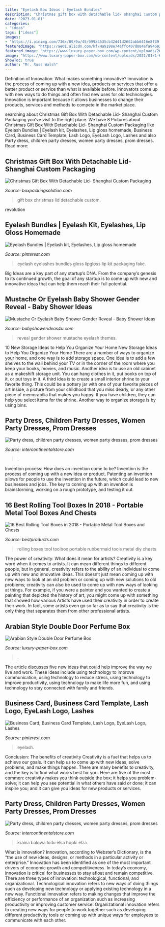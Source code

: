 ```yaml
---
title: "Eyelash Box Ideas : Eyelash Bundles"
description: "Christmas gift box with detachable lid- shanghai custom packaging"
date: "2023-01-01"
categories:
- "ideas"
tags: ["ideas"]
images:
- "https://i.pinimg.com/736x/09/9a/45/099a4535cb42d41d2662abb6416e8f39.jpg"
featuredImage: "https://ae01.alicdn.com/kf/Ha9198e74affc407d884afa946924f76eV.jpg"
featured_image: "https://www.luxury-paper-box.com/wp-content/uploads/2021/01/1-6.jpg"
image: "https://www.luxury-paper-box.com/wp-content/uploads/2021/01/1-6.jpg"
ShowToc: true
author: "Mr. Russ Walsh"
---
```



Definition of Innovation: What makes something innovative?
Innovation is the process of coming up with a new idea, products or services that offer a better product or service than what is available before. Innovators come up with new ways to do things and often find new uses for old technologies. Innovation is important because it allows businesses to change their products, services and methods to compete in the market place.

	

		
searching about Christmas Gift Box With Detachable Lid- Shanghai Custom Packaging you've visit to the right place. We have 8 Pictures about Christmas Gift Box With Detachable Lid- Shanghai Custom Packaging like Eyelash Bundles | Eyelash kit, Eyelashes, Lip gloss homemade, Business Card, Business Card Template, Lash Logo, EyeLash Logo, Lashes and also Party dress, children party dresses, women party dresses, prom dresses. Read more:
		
    
## Christmas Gift Box With Detachable Lid- Shanghai Custom Packaging

<img loading=lazy src="https://www.boxpackingsolution.com/wp-content/uploads/2020/06/Christmas-Gift-Gift-Box-With-Detachable-Lid-Side-View-Five.jpg" onerror="this.onerror=null;this.src='https://tse3.mm.bing.net/th?id=OIP.mXBkuNxDXnUmixV7h4ChOwHaHa&amp;pid=15.1';" alt="Christmas Gift Box With Detachable Lid- Shanghai Custom Packaging">

_Source: boxpackingsolution.com_

>gift box christmas lid detachable custom. 

	

revolution

    
## Eyelash Bundles | Eyelash Kit, Eyelashes, Lip Gloss Homemade

<img loading=lazy src="https://i.pinimg.com/736x/09/9a/45/099a4535cb42d41d2662abb6416e8f39.jpg" onerror="this.onerror=null;this.src='https://tse3.mm.bing.net/th?id=OIP.HToOwuO9jwkqTnGmn1N3_wHaO0&amp;pid=15.1';" alt="Eyelash Bundles | Eyelash kit, Eyelashes, Lip gloss homemade">

_Source: pinterest.com_

>eyelash eyelashes bundles gloss lipgloss lip kit packaging fake. 

	

Big Ideas are a key part of any startup’s DNA. From the company’s genesis to its continued growth, the goal of any startup is to come up with new and innovative ideas that can help them reach their full potential.

    
## Mustache Or Eyelash Baby Shower Gender Reveal - Baby Shower Ideas

<img loading=lazy src="https://babyshowerideas4u.com/wp-content/uploads/2017/09/Mustache-Or-Eyelash-Baby-Shower-Gender-Reveal-Sweet-Station-600x398.jpg" onerror="this.onerror=null;this.src='https://tse1.mm.bing.net/th?id=OIP.B3VjeJXW7DbfbMOGUxTzMQHaE6&amp;pid=15.1';" alt="Mustache Or Eyelash Baby Shower Gender Reveal - Baby Shower Ideas">

_Source: babyshowerideas4u.com_

>reveal gender shower mustache eyelash themes. 

	

10 New Storage Ideas to Help You Organize Your Home
New Storage Ideas to Help You Organize Your Home
There are a number of ways to organize your home, and one way is to add storage space. One idea is to add a few shelves to the wall behind your TV or in the corner of the room where you keep your books, movies, and music. Another idea is to use an old cabinet as a makeshift storage unit. You can hang clothes in it, put books on top of it, or put toys in it. A third idea is to create a small interior shrine to your favorite thing. This could be a pottery jar with one of your favorite pieces of art inside, a picture from your childhood that you miss dearly, or any other piece of memorabilia that makes you happy. If you have children, they can help you select items for the shrine. Another way to organize storage is by using bins.

    
## Party Dress, Children Party Dresses, Women Party Dresses, Prom Dresses

<img loading=lazy src="https://ae01.alicdn.com/kf/H692e4283db454fdeb1c6b9ef5494e4d4j.jpg" onerror="this.onerror=null;this.src='https://tse2.mm.bing.net/th?id=OIP.VPg8sWOWTbs4jphjPedySwHaHa&amp;pid=15.1';" alt="Party dress, children party dresses, women party dresses, prom dresses">

_Source: intercontinentalstore.com_

>. 

	

Invention process: How does an invention come to be?
Invention is the process of coming up with a new idea or product. Patenting an invention allows for people to use the invention in the future, which could lead to new businesses and jobs. The key to coming up with an invention is brainstorming, working on a rough prototype, and testing it out.

    
## 16 Best Rolling Tool Boxes In 2018 - Portable Metal Tool Boxes And Chests

<img loading=lazy src="http://bpc.h-cdn.co/assets/16/24/rubbermaid-toolbox.jpg" onerror="this.onerror=null;this.src='https://tse4.mm.bing.net/th?id=OIP.3uPgcjQz16Bawm9PrwGXsQHaHa&amp;pid=15.1';" alt="16 Best Rolling Tool Boxes in 2018 - Portable Metal Tool Boxes and Chests">

_Source: bestproducts.com_

>rolling boxes tool toolbox portable rubbermaid tools metal diy chests. 

	

The power of creativity: What does it mean for artists?
Creativity is a key word when it comes to artists. It can mean different things to different people, but in general, creativity refers to the ability of an individual to come up with new and innovative ideas. This doesn’t just mean coming up with new ways to look at an old problem or coming up with new solutions to old problems; creativity can also be used to come up with new ways of looking at things. For example, if you were a painter and you wanted to create a painting that depicted the history of art, you might come up with something that showed how various Artists have used their creativity in order to create their work. In fact, some artists even go so far as to say that creativity is the only thing that separates them from other professional artists.

    
## Arabian Style Double Door Perfume Box

<img loading=lazy src="https://www.luxury-paper-box.com/wp-content/uploads/2021/01/1-6.jpg" onerror="this.onerror=null;this.src='https://tse4.mm.bing.net/th?id=OIP.3UYrR731zSu5k2pzcVocEgHaHa&amp;pid=15.1';" alt="Arabian Style Double Door Perfume Box">

_Source: luxury-paper-box.com_

>. 

	

The article discusses five new ideas that could help improve the way we live and work. These ideas include using technology to improve communication, using technology to reduce stress, using technology to improve productivity, using technology to make life more fun, and using technology to stay connected with family and friends.

    
## Business Card, Business Card Template, Lash Logo, EyeLash Logo, Lashes

<img loading=lazy src="https://i.pinimg.com/originals/54/4c/f6/544cf6ba6a03e6c55972c5a7e780377d.jpg" onerror="this.onerror=null;this.src='https://tse2.mm.bing.net/th?id=OIP.VBrTvPXHDrpFGt5JGaZPcAHaHa&amp;pid=15.1';" alt="Business Card, Business Card Template, Lash Logo, EyeLash Logo, Lashes">

_Source: pinterest.com_

>eyelash. 

	

Conclusion: The benefits of creativity
Creativity is a fuel that helps us to achieve our goals. It can help us to come up with new ideas, solve problems, and make things happen. There are many benefits to creativity, and the key is to find what works best for you. Here are five of the most common: creativity makes you think outside the box; it helps you problem-solve; it can help you see potential in what others have said or done; it can inspire you; and it can give you ideas for new products or services.

    
## Party Dress, Children Party Dresses, Women Party Dresses, Prom Dresses

<img loading=lazy src="https://ae01.alicdn.com/kf/Ha9198e74affc407d884afa946924f76eV.jpg" onerror="this.onerror=null;this.src='https://tse1.mm.bing.net/th?id=OIP.AyjA-KHnqfP8NFyMZQQLpwHaHa&amp;pid=15.1';" alt="Party dress, children party dresses, women party dresses, prom dresses">

_Source: intercontinentalstore.com_

>kraina balowa lodu elsa hopki elza. 

	

What is innovation?
Innovation, according to Webster’s Dictionary, is the “the use of new ideas, designs, or methods in a particular activity or enterprise.” Innovation has been identified as one of the most important drivers of economic growth and competitiveness. In today’s economy, innovation is critical for businesses to stay afloat and remain competitive. There are three types of innovation: technological, functional, and organizational.
Technological innovation refers to new ways of doing things such as developing new technology or applying existing technology in a new way. Functional innovation refers to making changes that improve the efficiency or performance of an organization such as increasing productivity or improving customer service. Organizational innovation refers to creating new ways for people to work together such as developing different productivity tools or coming up with unique ways for employees to communicate with each other.

